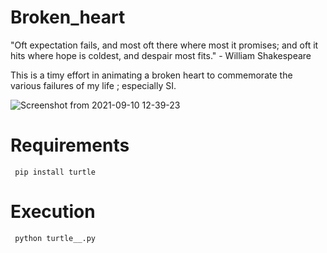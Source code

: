 # Broken_heart
"Oft expectation fails, and most oft there where most it promises; and oft it hits where hope is coldest, and despair most fits." - William Shakespeare

This is a timy effort in animating a broken heart to commemorate the various failures of my life ; especially SI. 


![Screenshot from 2021-09-10 12-39-23](https://user-images.githubusercontent.com/64825911/132814364-6cc457fd-7bec-40e8-aa97-090c34092259.png)


# Requirements

` pip install turtle`

# Execution

` python turtle__.py`
